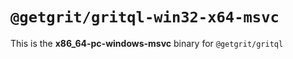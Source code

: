 # `@getgrit/gritql-win32-x64-msvc`

This is the **x86_64-pc-windows-msvc** binary for `@getgrit/gritql`
